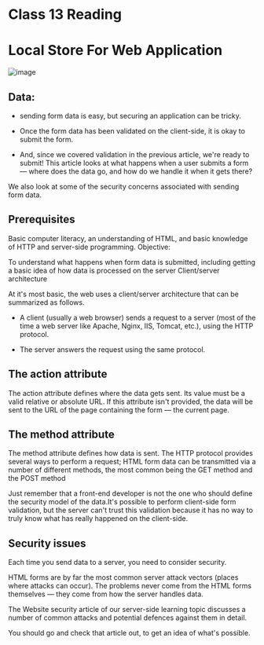 # Class 13 Reading
# Local Store For Web Application

![image](https://love2dev.com/img/dm_tapeuqaeiw77-1200x630.jpg)

## Data:

* sending form data is easy, but securing an application can be tricky.

* Once the form data has been validated on the client-side, it is okay to submit the form.

* And, since we covered validation in the previous article, we're ready to submit! This article looks at what happens when a user submits a form — where does the data go, and how do we handle it when it gets there?

 We also look at some of the security concerns associated with sending form data.

## Prerequisites

Basic computer literacy, an understanding of HTML, and basic knowledge of HTTP and server-side programming.
Objective:

To understand what happens when form data is submitted, including getting a basic idea of how data is processed on the server
Client/server architecture

At it's most basic, the web uses a client/server architecture that can be summarized as follows.

- A client (usually a web browser) sends a request to a server (most of the time a web server like Apache, Nginx, IIS, Tomcat, etc.), using the HTTP protocol.

- The server answers the request using the same protocol.

## The action attribute

The action attribute defines where the data gets sent. Its value must be a valid relative or absolute URL.
If this attribute isn't provided, the data will be sent to the URL of the page containing the form — the current page.

## The method attribute

The method attribute defines how data is sent. The HTTP protocol provides several ways to perform a request; HTML form data can be transmitted via a number of different methods, the most common being the GET method and the POST method

Just remember that a front-end developer is not the one who should define the security model of the data.It's possible to perform client-side form validation, but the server can't trust this validation because it has no way to truly know what has really happened on the client-side.

## Security issues

Each time you send data to a server, you need to consider security.

HTML forms are by far the most common server attack vectors (places where attacks can occur). The problems never come from the HTML forms themselves — they come from how the server handles data.

The Website security article of our server-side learning topic discusses a number of common attacks and potential defences against them in detail.

You should go and check that article out, to get an idea of what's possible.
